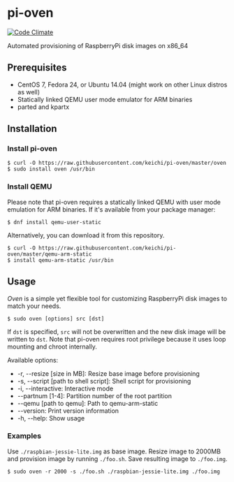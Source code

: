 # pi-oven

[![Code Climate](https://codeclimate.com/github/keichi/pi-oven/badges/gpa.svg)](https://codeclimate.com/github/keichi/pi-oven)

Automated provisioning of RaspberryPi disk images on x86_64

## Prerequisites

- CentOS 7, Fedora 24, or Ubuntu 14.04 (might work on other Linux distros as well)
- Statically linked QEMU user mode emulator for ARM binaries
- parted and kpartx

## Installation

### Install pi-oven

```
$ curl -O https://raw.githubusercontent.com/keichi/pi-oven/master/oven
$ sudo install oven /usr/bin
```

### Install QEMU

Please note that pi-oven requires a statically linked QEMU with user mode
emulation for ARM binaries. If it's available from your package manager:

```
$ dnf install qemu-user-static
```

Alternatively, you can download it from this repository.

```
$ curl -O https://raw.githubusercontent.com/keichi/pi-oven/master/qemu-arm-static
$ install qemu-arm-static /usr/bin
```

## Usage

_Oven_ is a simple yet flexible tool for customizing RaspberryPi disk images to
match your needs.

```
$ sudo oven [options] src [dst]
```

If `dst` is specified, `src` will not be overwritten and the new disk image
will be written to `dst`. Note that pi-oven requires root privilege because it
uses loop mounting and chroot internally.

Available options:

- -r, --resize [size in MB]: Resize base image before provisioning
- -s, --script [path to shell script]: Shell script for provisioning
- -i, --interactive: Interactive mode
- --partnum [1-4]: Partition number of the root partition
- --qemu [path to qemu]: Path to qemu-arm-static
- --version: Print version information
- -h, --help: Show usage

### Examples

Use `./raspbian-jessie-lite.img` as base image. Resize image to 2000MB and
provision image by running `./foo.sh`. Save resulting image to `./foo.img`.

```
$ sudo oven -r 2000 -s ./foo.sh ./raspbian-jessie-lite.img ./foo.img
```

